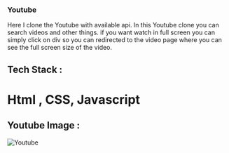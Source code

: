 ### Youtube
Here I clone the Youtube with available api. In this Youtube clone you can search videos and other things. 
if you want watch in full screen you can simply click on div so you can redirected to the video page where you can see the full screen size of the video. 


## Tech Stack : 
# Html , CSS, Javascript

## Youtube Image :

![Youtube](https://user-images.githubusercontent.com/101567054/192617906-90328812-537f-49b2-a6ae-7de2c41b6a1b.png)

